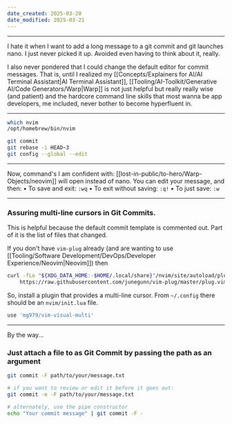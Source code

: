 ```yaml
---
date_created: 2025-03-20
date_modified: 2025-03-21
---
```

---

I hate it when I want to add a long message to a git commit and git launches nano.  I just never picked it up. Avoided even having to think about it, really. 

I also never pondered that I could change the default editor for commit messages. That is, until I realized my [[Concepts/Explainers for AI/AI Terminal Assistant|AI Terminal Assistant]], [[Tooling/AI-Toolkit/Generative AI/Code Generators/Warp|Warp]] is not just helpful but really really wise (and patient) and the hardcore command line skills that most wanna be app developers, me included, never bother to become hyperfluent in.  

---

```bash
which nvim
/opt/homebrew/bin/nvim
```

```bash
git commit
git rebase -i HEAD~3
git config --global --edit
```

---

Now, command's I am confident with:
[[lost-in-public/to-hero/Warp-Objects/neovim]] will open instead of nano. You can edit your message, and then:
•  To save and exit: `:wq`
•  To exit without saving: `:q!`
•  To just save: `:w`

---
### Assuring multi-line cursors in Git Commits. 
This is helpful because the default commit template is commented out. Part of it is the list of files that changed.  

If you don't have `vim-plug` already (and are wanting to use [[Tooling/Software Development/DevOps/Developer Experience/Neovim|Neovim]]) then 
```bash
curl -fLo "${XDG_DATA_HOME:-$HOME/.local/share}"/nvim/site/autoload/plug.vim --create-dirs \
    https://raw.githubusercontent.com/junegunn/vim-plug/master/plug.vim
```

So, install a plugin that provides a multi-line cursor. 
From `~/.config` there should be an `nvim/init.lua` file.
```lua
use 'mg979/vim-visual-multi'
```

---

By the way...
### Just attach a file to as Git Commit by passing the path as an argument
```bash
git commit -F path/to/your/message.txt

# if you want to review or edit it before it goes out:
git commit -e -F path/to/your/message.txt

# alternately, use the pipe constructor
echo "Your commit message" | git commit -F -
```